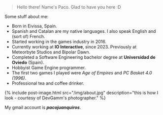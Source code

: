 > Hello there! Name's Paco. Glad to have you here :D

Some stuff about me:

 - Born in Eivissa, Spain.
 - Spanish and Catalan are my native languages. I also speak English and (sort of) French.
 - Started working in the games industry in 2016.
 - Currently working at **IO Interactive**, since 2023. Previously at Meteorbyte Studios and Bipolar Dawn.
 - Completed a Software Engineering bachelor degree at **Universidad de Oviedo** (Spain).
 - Hobbyist Game Engine programmer.
 - The first two games I played were *Age of Empires* and *PC Basket 4.0 (1996)*.
 - Professional tea and coffee drinker.

{% include post-image.html src="/img/about.jpg" description="this is how I look - courtesy of DevGamm's photographer." %}

My gmail account is _**pacojuanquiros**_.